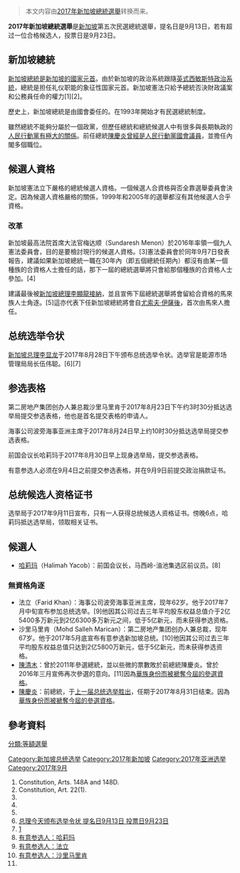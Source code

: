 > 本文内容由[2017年新加坡總統選舉](https://zh.wikipedia.org/wiki/2017年新加坡總統選舉)转换而来。


**2017年新加坡總統選舉**是[新加坡](../Page/新加坡.md "wikilink")第五次民選總統選舉，提名日是9月13日，若有超过一位合格候选人，投票日是9月23日。

## 新加坡總統

[新加坡總統是新加坡的國家元首](https://zh.wikipedia.org/wiki/新加坡總統 "wikilink")。由於新加坡的政治系統跟隨[英式西敏斯特政治系統](https://zh.wikipedia.org/wiki/英國 "wikilink")，總統是担任礼仪职能的象征性国家元首。新加坡憲法只給予總統否決財政議案和公務員任命的權力\[1\]\[2\]。

歷史上，新加坡總統是由國會委任的。在1993年開始才有民選總統制度。

雖然總統不能夠分屬於一個政黨，但歷任總統和總統候選人中有很多與長期執政的[人民行動黨有極大的關係](https://zh.wikipedia.org/wiki/人民行動黨 "wikilink")。前任總統[陳慶炎曾經是人民行動黨國會議員](https://zh.wikipedia.org/wiki/陳慶炎 "wikilink")，並擔任內閣多個職位。

## 候選人資格

新加坡憲法立下嚴格的總統候選人資格。一個候選人合資格與否全靠選舉委員會決定。因為候選人資格嚴格的關係，1999年和2005年的選舉都沒有其他候選人合乎資格。

### 改革

新加坡最高法院首席大法官梅达顺（Sundaresh Menon）於2016年率領一個九人憲法委員會，目的是要檢討現行的候選人資格。\[3\]憲法委員會於同年9月7日發表報告，建議如果新加坡總統一職在30年內（即五個總統任期內）都沒有由某一個種族的合資格人士擔任的話，那下一屆的總統選舉將只會給那個種族的合資格人士參加。\[4\]

建議最後被[新加坡總理](../Page/新加坡總理.md "wikilink")[李顯龍接納](https://zh.wikipedia.org/wiki/李顯龍 "wikilink")，並且宣佈下屆總統選舉將會留給合資格的馬來族人士角逐。\[5\]這亦代表下任新加坡總統將會自[尤索夫·伊薩後](https://zh.wikipedia.org/wiki/尤索夫·伊薩 "wikilink")，首次由馬來人擔任。

## 总统选举令状

[新加坡总理](https://zh.wikipedia.org/wiki/新加坡总理 "wikilink")[李显龙](../Page/李显龙.md "wikilink")于2017年8月28日下午颁布总统选举令状。选举官是能源市场管理局局长伍伟聪。\[6\]\[7\]

## 参选表格

第二房地产集团创办人兼总裁沙里马里肯于2017年8月23日下午约3时30分抵达选举局提交参选表格，他也是首名提交表格的申请人。

海事公司波旁海事亚洲主席于2017年8月24日早上约10时30分抵达选举局提交参选表格。

前国会议长哈莉玛于2017年8月30日早上现身选举局，提交参选表格。

有意参选人必须在9月4日之前提交参选表格，并在9月9日前提交政治捐款证书。

## 总统候选人资格证书

选举局于2017年9月11日宣布，只有一人获得总统候选人资格证书。傍晚6点，哈莉玛抵达选举局，领取相关证书。

## 候選人

  - [哈莉玛](https://zh.wikipedia.org/wiki/哈莉玛 "wikilink")（Halimah Yacob）：前国会议长，马西岭-油池集选区前议员。\[8\]

### 無資格角逐

  - 法立（Farid Khan）：海事公司波旁海事亚洲主席，现年62岁。他于2017年7月中旬宣布参加总统选举。\[9\]他因其公司过去三年平均股东权益总值介于2亿5400多万新元到2亿6300多万新元之间，低于5亿新元，而未获得参选资格。
  - 沙里马里肯（Mohd Salleh Marican）：第二房地产集团创办人兼总裁，现年67岁。他于2017年5月底宣布有意参选新加坡总统。\[10\]他因其公司过去三年平均股东权益总值只达到2亿5800万新元，低于5亿新元，而未获得参选资格。
  - [陳清木](https://zh.wikipedia.org/wiki/陳清木 "wikilink")：曾於2011年參選總統，並以些微的票數敗於前總統陳慶炎。曾於2016年三月宣佈再次參選的意向。\[11\]因為[華族身份而被褫奪今屆的參選資格](https://zh.wikipedia.org/wiki/漢族 "wikilink")。
  - [陳慶炎](https://zh.wikipedia.org/wiki/陳慶炎 "wikilink")：前總統，于[上一届总统选举胜出](https://zh.wikipedia.org/wiki/2011年新加坡总统选举 "wikilink")，任期于2017年8月31日结束。因為[華族身份而被褫奪今屆的參選資格](https://zh.wikipedia.org/wiki/漢族 "wikilink")。

## 參考資料

[分類:等額選舉](https://zh.wikipedia.org/wiki/分類:等額選舉 "wikilink")

[Category:新加坡总统选举](https://zh.wikipedia.org/wiki/Category:新加坡总统选举 "wikilink") [Category:2017年新加坡](https://zh.wikipedia.org/wiki/Category:2017年新加坡 "wikilink") [Category:2017年亚洲选举](https://zh.wikipedia.org/wiki/Category:2017年亚洲选举 "wikilink") [Category:2017年9月](https://zh.wikipedia.org/wiki/Category:2017年9月 "wikilink")

1.  Constitution, Arts. 148A and 148D.
2.  Constitution, Art. 22(1).
3.
4.
5.
6.  [总理今天颁布选举令状 提名日9月13日 投票日9月23日](http://www.channel8news.sg/news8/singapore/20170828-sg-writ/3810534.html)
7.  [1](https://www.facebook.com/leehsienloong/posts/1585783824817651)
8.  [有意参选人：哈莉玛](http://www.channel8news.sg/news8/specialreports/pe2017/candidates#tabs-8)
9.  [有意参选人：法立](http://www.channel8news.sg/news8/specialreports/pe2017/candidates#tabs-9)
10. [有意参选人：沙里马里肯](http://www.channel8news.sg/news8/specialreports/pe2017/candidates#tabs-10)
11.